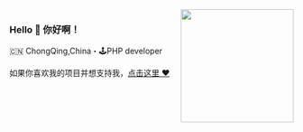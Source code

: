 
<img align="right" width="200" src="https://bkimg.cdn.bcebos.com/pic/d0c8a786c9177f3e67097eaf9c852cc79f3df8dcf874?x-bce-process=image/resize,m_lfit,w_536,limit_1/format,f_jpg" />

### Hello 👋 你好啊！

🇨🇳 ChongQing,China・🕹PHP developer 


如果你喜欢我的项目并想支持我，[点击这里 :heart:](https://github.com/sunsgneayo)

